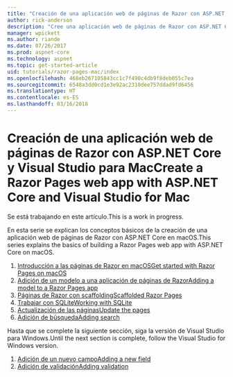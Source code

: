 ```yaml
---
title: "Creación de una aplicación web de páginas de Razor con ASP.NET Core en macOS"
author: rick-anderson
description: "Cree una aplicación web de páginas de Razor con ASP.NET Core y EF Core."
manager: wpickett
ms.author: riande
ms.date: 07/26/2017
ms.prod: aspnet-core
ms.technology: aspnet
ms.topic: get-started-article
uid: tutorials/razor-pages-mac/index
ms.openlocfilehash: 468eb267105843cc1c7f490c4db9f8deb055c7ea
ms.sourcegitcommit: 6548a3dd0cd1e3e92ac2310dee757ddad9fd6456
ms.translationtype: HT
ms.contentlocale: es-ES
ms.lasthandoff: 03/16/2018
---
```

# <a name="create-a-razor-pages-web-app-with-aspnet-core-and-visual-studio-for-mac"></a><span data-ttu-id="db475-103">Creación de una aplicación web de páginas de Razor con ASP.NET Core y Visual Studio para Mac</span><span class="sxs-lookup"><span data-stu-id="db475-103">Create a Razor Pages web app with ASP.NET Core and Visual Studio for Mac</span></span>

<span data-ttu-id="db475-104">Se está trabajando en este artículo.</span><span class="sxs-lookup"><span data-stu-id="db475-104">This is a work in progress.</span></span>

<span data-ttu-id="db475-105">En esta serie se explican los conceptos básicos de la creación de una aplicación web de páginas de Razor con ASP.NET Core en macOS.</span><span class="sxs-lookup"><span data-stu-id="db475-105">This series explains the basics of building a Razor Pages web app with ASP.NET Core on macOS.</span></span>

1. [<span data-ttu-id="db475-106">Introducción a las páginas de Razor en macOS</span><span class="sxs-lookup"><span data-stu-id="db475-106">Get started with Razor Pages on macOS</span></span>](xref:tutorials/razor-pages-mac/razor-pages-start)
1. [<span data-ttu-id="db475-107">Adición de un modelo a una aplicación de páginas de Razor</span><span class="sxs-lookup"><span data-stu-id="db475-107">Adding a model to a Razor Pages app</span></span>](xref:tutorials/razor-pages-mac/model)
1. [<span data-ttu-id="db475-108">Páginas de Razor con scaffolding</span><span class="sxs-lookup"><span data-stu-id="db475-108">Scaffolded Razor Pages</span></span>](xref:tutorials/razor-pages-mac/page)
1. [<span data-ttu-id="db475-109">Trabajar con SQLite</span><span class="sxs-lookup"><span data-stu-id="db475-109">Working with SQLite</span></span>](xref:tutorials/razor-pages-mac/sql)
1. [<span data-ttu-id="db475-110">Actualización de las páginas</span><span class="sxs-lookup"><span data-stu-id="db475-110">Update the pages</span></span>](xref:tutorials/razor-pages-mac/da1)
1. [<span data-ttu-id="db475-111">Adición de búsqueda</span><span class="sxs-lookup"><span data-stu-id="db475-111">Adding search</span></span>](xref:tutorials/razor-pages-mac/search)

<span data-ttu-id="db475-112">Hasta que se complete la siguiente sección, siga la versión de Visual Studio para Windows.</span><span class="sxs-lookup"><span data-stu-id="db475-112">Until the next section is complete, follow the Visual Studio for Windows version.</span></span>

1. [<span data-ttu-id="db475-113">Adición de un nuevo campo</span><span class="sxs-lookup"><span data-stu-id="db475-113">Adding a new field</span></span>](xref:tutorials/razor-pages/new-field)
1. [<span data-ttu-id="db475-114">Adición de validación</span><span class="sxs-lookup"><span data-stu-id="db475-114">Adding validation</span></span>](xref:tutorials/razor-pages/validation)
